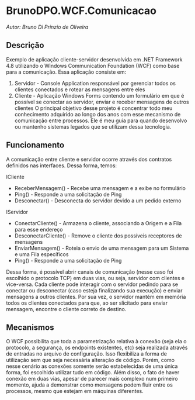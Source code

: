 # BrunoDPO.WCF.Comunicacao
*Autor: Bruno Di Prinzio de Oliveira*

## Descrição
Exemplo de aplicação cliente-servidor desenvolvida em .NET Framework 4.8 utilizando o Windows Communication Foundation (WCF) como base para a comunicação.
Essa aplicação consiste em:
1) Servidor - Console Application responsável por gerenciar todos os clientes conectados e rotear as mensagens entre eles
2) Cliente - Aplicação Windows Forms contendo um formulário em que é possível se conectar ao servidor, enviar e receber mensagens de outros clientes
O principal objetivo desse projeto é concentrar todo meu conhecimento adquirido ao longo dos anos com esse mecanismo de comunicação entre processos.
Ele é meu guia para quando desenvolvo ou mantenho sistemas legados que se utilizam dessa tecnologia.

## Funcionamento
A comunicação entre cliente e servidor ocorre através dos contratos definidos nas interfaces. Dessa forma, temos:

ICliente
* ReceberMensagem() - Recebe uma mensagem e a exibe no formulário
* Ping() - Responde a uma solicitação de Ping
* Desconectar() - Desconecta do servidor devido a um pedido externo

IServidor
* ConectarCliente() - Armazena o cliente, associando a Origem e a Fila para esse endereço
* DesconectarCliente() - Remove o cliente dos possíveis receptores de mensagens
* EnviarMensagem() - Roteia o envio de uma mensagem para um Sistema e uma Fila específicos
* Ping() - Responde a uma solicitação de Ping

Dessa forma, é possível abrir canais de comunicação (nesse caso foi escolhido o protocolo TCP) em duas vias, ou seja, servidor com clientes e vice-versa.
Cada cliente pode interagir com o servidor pedindo para se conectar ou desconectar (caso esteja finalizando sua execução) e enviar mensagens a outros clientes.
Por sua vez, o servidor mantém em memória todos os clientes conectados para que, ao ser slicitado para enviar mensagem, encontre o cliente correto de destino.

## Mecanismos

O WCF possibilita que toda a parametrização relativa à conexão (seja ela o protocolo, a segurança, os endpoints existentes, etc) seja realizada através de entradas no arquivo de configuração.
Isso flexibiliza a forma de utilização sem que seja necessária alteração de código. Porém, como nesse cenário as conexões somente serão estabelecidas de uma única forma, foi escolhido utilizar tudo em código.
Além disso, o fato de haver conexão em duas vias, apesar de parecer mais complexo num primeiro momento, ajuda a demonstrar como mensagens podem fluir entre os processos, mesmo que estejam em máquinas diferentes.
